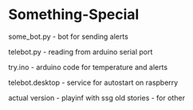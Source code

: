 # Something-Special

some_bot.py - bot for sending alerts

telebot.py - reading from arduino serial port

try.ino - arduino code for temperature and alerts

telebot.desktop - service for autostart on raspberry

actual version - playinf with ssg
old stories - for other 
